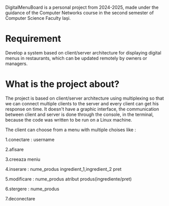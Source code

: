 

DigitalMenuBoard is a personal project from 2024-2025, made under the guidance of the Computer Networks course in the second semester of Computer Science Faculty Iași.

# Requirement 
Develop a system based on client/server architecture for displaying digital menus in restaurants, which can be updated remotely by owners or managers.

# What is the project about?
The project is based on client/server architecture using multiplexing so that we can connect multiple clients to the server and every client can get his response on time. It doesn't have a graphic interface, the communication between client and server is done through the console, in the terminal, because the code was written to be run on a Linux machine.

The client can choose from a menu with multiple choises like : 

1.conectare : username
    
 2.afisare 
 
 3.creeaza meniu 
 
 4.inserare : nume_produs ingredient_1,ingredient_2 pret 
 
 5.modificare : nume_produs atribut produs(ingrediente/pret) 
 
 6.stergere : nume_produs 
 
 7.deconectare 

